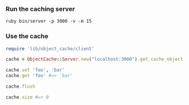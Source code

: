 ### Run the caching server

```
ruby bin/server -p 3000 -v -m 15
```

### Use the cache

```ruby
require 'lib/object_cache/client'

cache = ObjectCache::Server.new("localhost:3000").get_cache_object

cache.set 'foo', 'bar'
cache.get 'foo' #=> 'bar'

cache.flush

cache.size #=> 0
```
